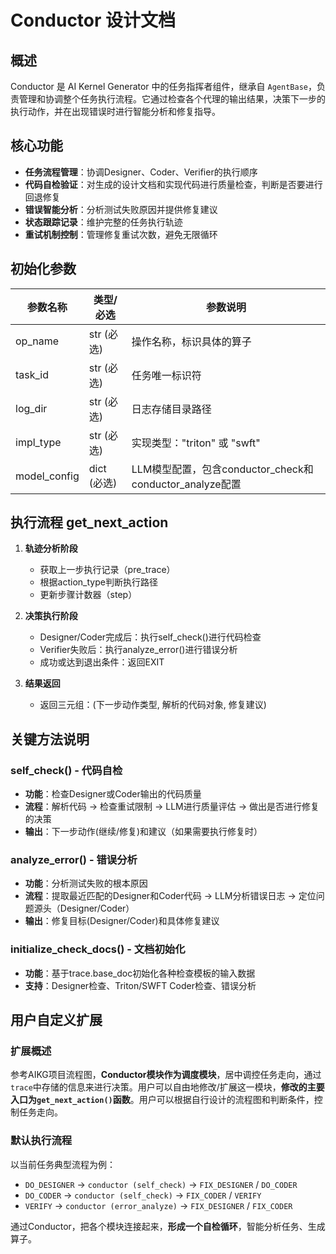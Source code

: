 # Conductor 设计文档

## 概述
Conductor 是 AI Kernel Generator 中的任务指挥者组件，继承自 `AgentBase`，负责管理和协调整个任务执行流程。它通过检查各个代理的输出结果，决策下一步的执行动作，并在出现错误时进行智能分析和修复指导。

## 核心功能
- **任务流程管理**：协调Designer、Coder、Verifier的执行顺序
- **代码自检验证**：对生成的设计文档和实现代码进行质量检查，判断是否要进行回退修复
- **错误智能分析**：分析测试失败原因并提供修复建议
- **状态跟踪记录**：维护完整的任务执行轨迹
- **重试机制控制**：管理修复重试次数，避免无限循环

## 初始化参数
| 参数名称 | 类型/必选 | 参数说明 |
|---------|---------|---------|
| op_name | str (必选) | 操作名称，标识具体的算子 |
| task_id | str (必选) | 任务唯一标识符 |
| log_dir | str (必选) | 日志存储目录路径 |
| impl_type | str (必选) | 实现类型："triton" 或 "swft" |
| model_config | dict (必选) | LLM模型配置，包含conductor_check和conductor_analyze配置 |

## 执行流程 get_next_action

1. **轨迹分析阶段**
   - 获取上一步执行记录（pre_trace）
   - 根据action_type判断执行路径
   - 更新步骤计数器（step）

2. **决策执行阶段**
   - Designer/Coder完成后：执行self_check()进行代码检查
   - Verifier失败后：执行analyze_error()进行错误分析
   - 成功或达到退出条件：返回EXIT

3. **结果返回**
   - 返回三元组：(下一步动作类型, 解析的代码对象, 修复建议)

## 关键方法说明

### self_check() - 代码自检
- **功能**：检查Designer或Coder输出的代码质量
- **流程**：解析代码 → 检查重试限制 → LLM进行质量评估 → 做出是否进行修复的决策
- **输出**：下一步动作(继续/修复)和建议（如果需要执行修复时）

### analyze_error() - 错误分析  
- **功能**：分析测试失败的根本原因
- **流程**：提取最近匹配的Designer和Coder代码 → LLM分析错误日志 → 定位问题源头（Designer/Coder）
- **输出**：修复目标(Designer/Coder)和具体修复建议

### initialize_check_docs() - 文档初始化
- **功能**：基于trace.base_doc初始化各种检查模板的输入数据
- **支持**：Designer检查、Triton/SWFT Coder检查、错误分析

## 用户自定义扩展

### 扩展概述
参考AIKG项目流程图，**Conductor模块作为调度模块**，居中调控任务走向，通过`trace`中存储的信息来进行决策。用户可以自由地修改/扩展这一模块，**修改的主要入口为`get_next_action()`函数**。用户可以根据自行设计的流程图和判断条件，控制任务走向。

### 默认执行流程
以当前任务典型流程为例：

- `DO_DESIGNER` → `conductor (self_check)` → `FIX_DESIGNER` / `DO_CODER`
- `DO_CODER` → `conductor (self_check)` → `FIX_CODER` / `VERIFY`  
- `VERIFY` → `conductor (error_analyze)` → `FIX_DESIGNER` / `FIX_CODER`

通过Conductor，把各个模块连接起来，**形成一个自检循环**，智能分析任务、生成算子。
